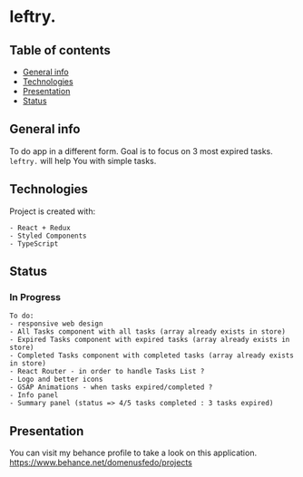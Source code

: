 # leftry.
## Table of contents
* [General info](#general-info)
* [Technologies](#technologies)
* [Presentation](#presentation)
* [Status](#status)

## General info
To do app in a different form.
Goal is to focus on 3 most expired tasks.
```leftry.``` will help You with simple tasks. 
  
## Technologies
Project is created with:
```  
- React + Redux
- Styled Components
- TypeScript
```  

## Status
### In Progress
```  
To do:
- responsive web design
- All Tasks component with all tasks (array already exists in store)
- Expired Tasks component with expired tasks (array already exists in store)
- Completed Tasks component with completed tasks (array already exists in store)
- React Router - in order to handle Tasks List ?
- Logo and better icons
- GSAP Animations - when tasks expired/completed ?
- Info panel
- Summary panel (status => 4/5 tasks completed : 3 tasks expired)
```  

## Presentation
You can visit my behance profile to take a look on this application.
https://www.behance.net/domenusfedo/projects
